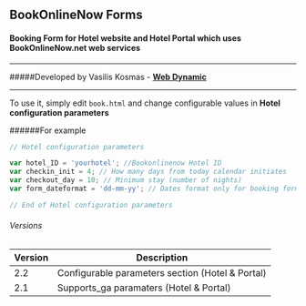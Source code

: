 ## BookOnlineNow Forms
#### Booking Form for Hotel website and Hotel Portal which uses BookOnlineNow.net web services
___
#####Developed by Vasilis Kosmas -  **[Web Dynamic](https://www.webdynamic.gr)**
___

To use it, simply edit `book.html` and change configurable values in **Hotel configuration parameters**

######For example

```js
// Hotel configuration parameters

var hotel_ID = 'yourhotel'; //Bookonlinenow Hotel ID
var checkin_init = 4; // How many days from today calendar initiates
var checkout_day = 10; // Minimum stay (number of nights)
var form_dateformat = 'dd-mm-yy'; // Dates format only for booking form: dd, M yy / dd-mm-yy / etc

// End of Hotel configuration parameters
```


###### Versions

Version | Description
------------ | -------------
2.2 | Configurable parameters section (Hotel & Portal)
2.1 | Supports_ga paramaters (Hotel & Portal)
